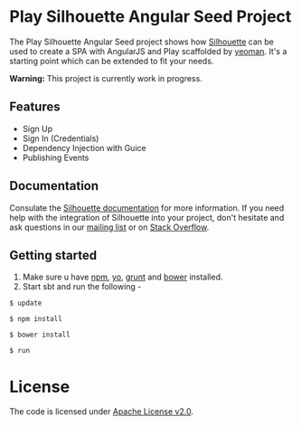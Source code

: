 Play Silhouette Angular Seed Project
=====================================

The Play Silhouette Angular Seed project shows how [Silhouette](https://github.com/mohiva/play-silhouette) can be used 
to create a SPA with AngularJS and Play scaffolded by [yeoman](https://github.com/tuplejump/play-yeoman). 
It's a starting point which can be extended to fit your needs.

**Warning:** This project is currently work in progress.

## Features

* Sign Up
* Sign In (Credentials)
* Dependency Injection with Guice
* Publishing Events

## Documentation

Consulate the [Silhouette documentation](http://docs.silhouette.mohiva.com/) for more information. If you need help with the integration of Silhouette into your project, don't hesitate and ask questions in our [mailing list](https://groups.google.com/forum/#!forum/play-silhouette) or on [Stack Overflow](http://stackoverflow.com/questions/tagged/playframework).

## Getting started

1. Make sure u have [npm](https://npmjs.org/), [yo](http://yeoman.io), [grunt](http://gruntjs.com/) and [bower](http://bower.io/) installed.
2. Start sbt and run the following -

```
$ update

$ npm install

$ bower install

$ run
```

# License

The code is licensed under [Apache License v2.0](http://www.apache.org/licenses/LICENSE-2.0).
